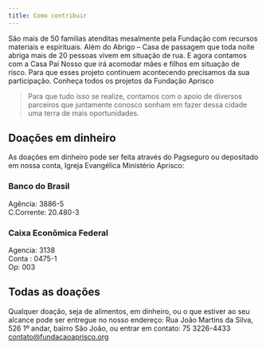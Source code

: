 ```yaml
---
title: Como contribuir
---
```


São mais de 50 familias atenditas mesalmente pela Fundação com recursos materiais e espirituais. Além do Abrigo – Casa de passagem que toda noite abriga mais de 20 pessoas vivem em situação de rua. E agora contamos com a Casa Pai Nosso que irá acomodar mães e filhos em situação de risco. Para que esses projeto continuem acontecendo precisamos da sua participação. Conheça todos os projetos da Fundação Aprisco

> Para que tudo isso se realize, contamos com o apoio de diversos parceiros que juntamente conosco sonham em fazer dessa cidade uma terra de mais oportunidades.

## Doações em dinheiro

As doações em dinheiro pode ser feita através do Pagseguro ou depositado em nossa conta, Igreja Evangélica Ministério Aprisco:

### Banco do Brasil
Agência: 3886-5  
C.Corrente: 20.480-3  

### Caixa Econômica Federal
Agencia: 3138  
Conta : 0475-1  
Op: 003

## Todas as doações

Qualquer doação, seja de alimentos, em dinheiro, ou o que estiver ao seu alcance pode ser entregue no nosso endereço: Rua João Martins da Silva, 526 1º andar, bairro São João, ou entrar em contato: 75 3226-4433 contato@fundacaoaprisco.org